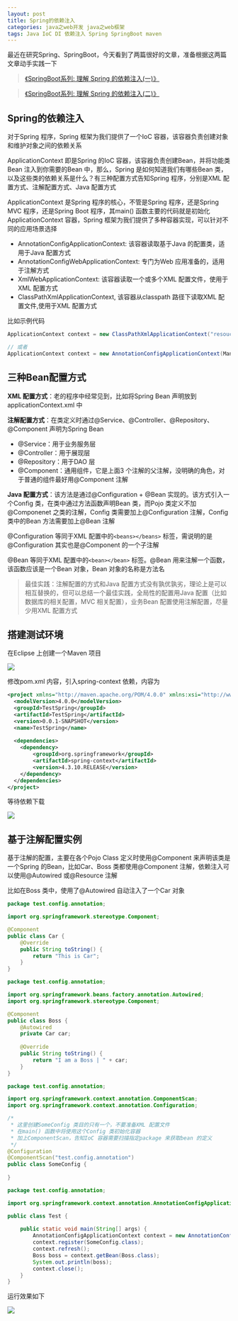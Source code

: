 ```yaml
---
layout: post
title: Spring的依赖注入
categories: java之web开发 java之web框架 
tags: Java IoC DI 依赖注入 Spring SpringBoot maven
---
```


最近在研究Spring、SpringBoot，今天看到了两篇很好的文章，准备根据这两篇文章动手实践一下

>[《SpringBoot系列: 理解 Spring 的依赖注入(一)》](https://www.cnblogs.com/harrychinese/p/spring_ioc.html)

>[《SpringBoot系列: 理解 Spring 的依赖注入(二)》](https://www.cnblogs.com/harrychinese/p/spring_ioc2.html)

## Spring的依赖注入

对于Spring 程序，Spring 框架为我们提供了一个IoC 容器，该容器负责创建对象和维护对象之间的依赖关系

ApplicationContext 即是Spring 的IoC 容器，该容器负责创建Bean，并将功能类Bean 注入到你需要的Bean 中，那么，Spring 是如何知道我们有哪些Bean 类，以及这些类的依赖关系是什么？有三种配置方式告知Spring 程序，分别是XML 配置方式、注解配置方式、Java 配置方式

ApplicationContext 是Spring 程序的核心，不管是Spring 程序，还是Spring MVC 程序，还是Spring Boot 程序，其main() 函数主要的代码就是初始化ApplicationContext 容器，Spring 框架为我们提供了多种容器实现，可以针对不同的应用场景选择

* AnnotationConfigApplicationContext: 该容器读取基于Java 的配置类，适用于Java 配置方式
* AnnotationConfigWebApplicationContext: 专门为Web 应用准备的，适用于注解方式
* XmlWebApplicationContext: 该容器读取一个或多个XML 配置文件，使用于XML 配置方式
* ClassPathXmlApplicationContext, 该容器从classpath 路径下读取XML 配置文件,使用于XML 配置方式

比如示例代码

```java
ApplicationContext context = new ClassPathXmlApplicationContext("resouces/applicationContext.xml");

// 或者
ApplicationContext context = new AnnotationConfigApplicationContext(ManConfig.class);
```

## 三种Bean配置方式

**XML 配置方式**：老的程序中经常见到，比如将Spring Bean 声明放到applicationContext.xml 中

**注解配置方式**：在类定义时通过@Service、@Controller、@Repository、@Component 声明为Spring Bean

* @Service：用于业务服务层
* @Controller：用于展现层
* @Repository：用于DAO 层
* @Component：通用组件，它是上面3 个注解的父注解，没明确的角色，对于普通的组件最好用@Component 注解

**Java 配置方式**：该方法是通过@Configuration + @Bean 实现的。该方式引入一个Config 类，在类中通过方法函数声明Bean 类，而Pojo 类定义不加@Componenet 之类的注解，Config 类需要加上@Configuration 注解，Config 类中的Bean 方法需要加上@Bean 注解

@Configuration 等同于XML 配置中的`<beans></beans>` 标签，需说明的是@Configuration 其实也是@Component 的一个子注解

@Bean 等同于XML 配置中的`<bean></bean>` 标签。@Bean 用来注解一个函数，该函数应该是一个Bean 对象，Bean 对象的名称是方法名

>最佳实践：注解配置的方式和Java 配置方式没有孰优孰劣，理论上是可以相互替换的，但可以总结一个最佳实践，全局性的配置用Java 配置（比如数据库的相关配置，MVC 相关配置），业务Bean 配置使用注解配置，尽量少用XML 配置方式

## 搭建测试环境

在Eclipse 上创建一个Maven 项目

![](../media/image/2018-12-06/01.png)

修改pom.xml 内容，引入spring-context 依赖，内容为

```xml
<project xmlns="http://maven.apache.org/POM/4.0.0" xmlns:xsi="http://www.w3.org/2001/XMLSchema-instance" xsi:schemaLocation="http://maven.apache.org/POM/4.0.0 http://maven.apache.org/xsd/maven-4.0.0.xsd">
  <modelVersion>4.0.0</modelVersion>
  <groupId>TestSpring</groupId>
  <artifactId>TestSpring</artifactId>
  <version>0.0.1-SNAPSHOT</version>
  <name>TestSpring</name>
  
  <dependencies>
    <dependency>
        <groupId>org.springframework</groupId>
        <artifactId>spring-context</artifactId>
        <version>4.3.10.RELEASE</version>
    </dependency>
  </dependencies>
</project>
```

等待依赖下载

![](../media/image/2018-12-06/02.png)

## 基于注解配置实例

基于注解的配置，主要在各个Pojo Class 定义时使用@Component 来声明该类是一个Spring 的Bean，比如Car、Boss 类都使用@Component 注解，依赖注入可以使用@Autowired 或@Resource 注解

比如在Boss 类中，使用了@Autowired 自动注入了一个Car 对象

```java
package test.config.annotation;

import org.springframework.stereotype.Component;

@Component
public class Car {
	@Override
	public String toString() {
		return "This is Car";
	}
}
```

```java
package test.config.annotation;

import org.springframework.beans.factory.annotation.Autowired;
import org.springframework.stereotype.Component;

@Component
public class Boss {
	@Autowired
	private Car car;
	
	@Override
	public String toString() {
		return "I am a Boss | " + car;
	}
}
```

```java
package test.config.annotation;

import org.springframework.context.annotation.ComponentScan;
import org.springframework.context.annotation.Configuration;

/*
 * 这里创建SomeConfig 类目的只有一个，不要准备XML 配置文件
 * 在main() 函数中将使用这个Config 类初始化容器
 * 加上ComponentScan，告知IoC 容器需要扫描指定package 来获取bean 的定义
 */
@Configuration
@ComponentScan("test.config.annotation")
public class SomeConfig {
	
}
```

```java
package test.config.annotation;

import org.springframework.context.annotation.AnnotationConfigApplicationContext;

public class Test {
	
	public static void main(String[] args) {
		AnnotationConfigApplicationContext context = new AnnotationConfigApplicationContext();
		context.register(SomeConfig.class);
		context.refresh();
		Boss boss = context.getBean(Boss.class);
		System.out.println(boss);
		context.close();
	}
}
```

运行效果如下

![](../media/image/2018-12-06/03.png)

